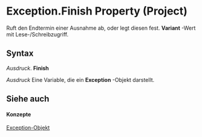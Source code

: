 
# Exception.Finish Property (Project)

Ruft den Endtermin einer Ausnahme ab, oder legt diesen fest.  **Variant** -Wert mit Lese-/Schreibzugriff.


## Syntax

 _Ausdruck_. **Finish**

 _Ausdruck_ Eine Variable, die ein **Exception** -Objekt darstellt.


## Siehe auch


#### Konzepte


[Exception-Objekt](105372cd-2e8b-0fd0-f565-0a75c907a40a.md)